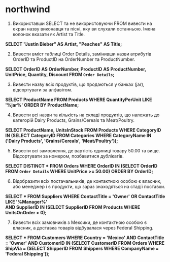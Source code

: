 # northwind

1.	Використавши SELECT та не використовуючи FROM вивести на екран назву виконавця та пісні, яку ви слухали останньою. Імена колонок вказати як Artist та Title. 

**SELECT "Justin Bieber" AS Artist, "Peaches" AS Title;**


2.	Вивести вміст таблиці Order Details, замінивши назви атрибутів OrderID та ProductID на OrderNumber та ProductNumber.

**SELECT OrderID AS OrderNumber, 
ProductID AS ProductNumber, 
UnitPrice, Quantity, Discount 
FROM `Order Details`;**


3.	Вивести назву всіх продуктів, що продаються у банках (jar), відсортувати за алфавітом.

**SELECT ProductName 
FROM Products 
WHERE QuantityPerUnit LIKE '%jar%' 
ORDER BY ProductName;**


4.	Вивести всі назви та кількість на складі продуктів, що належать до категорій Dairy Products, Grains/Cereals та Meat/Poultry.

**SELECT ProductName, UnitsInStock 
FROM Products 
WHERE CategoryID IN 
(SELECT CategoryID FROM Categories 
WHERE CategoryName IN ('Dairy Products', 'Grains/Cereals', 'Meat/Poultry'));**


5.	Вивести всі замовлення, де вартість одиниці товару 50.00 та вище. Відсортувати за номером, позбавитися дублікатів.

**SELECT DISTINCT * 
FROM Orders 
WHERE OrderID IN 
(SELECT OrderID FROM `Order Details` WHERE UnitPrice >= 50.00) 
ORDER BY OrderID;**


6.	Відобразити всіх постачальників, де контактною особою є власник, або менеджер і є продукти, що зараз знаходяться на стадії поставки.

**SELECT * FROM Suppliers 
WHERE ContactTitle = 'Owner' 
OR ContactTitle LIKE '%Manager%'  
AND SupplierID IN (SELECT SupplierID FROM Products WHERE UnitsOnOrder > 0);**


7.	Вивести всіх замовників з Мексики, де контактною особою є власник, а доставка товарів відбувалася через Federal Shipping.

**SELECT * FROM Customers 
WHERE Country = 'Mexico' AND ContactTitle = 'Owner' 
AND CustomerID IN 
(SELECT CustomerID FROM Orders WHERE ShipVia = 
(SELECT ShipperID FROM Shippers WHERE CompanyName = 'Federal Shipping'));**


